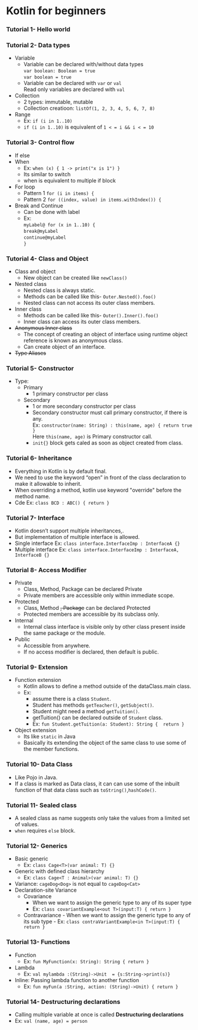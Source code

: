 # Kotlin for beginners

### Tutorial 1- Hello world  
### Tutorial 2- Data types
- Variable  
    - Variable can be declared with/without data types  
`var boolean: Boolean = true`  
`var boolean = true`
    - Variable can be declared with `var` or `val`  
  Read only variables are declared with `val`
- Collection
    - 2 types: immutable, mutable
    - Collection creatioon: `listOf(1, 2, 3, 4, 5, 6, 7, 8)`
- Range
    - Ex: `if (i in 1..10)`
    - `if (i in 1..10)` is equivalent of `1 < = i && i < = 10`

### Tutorial 3- Control flow
- If else
- When
    - Ex: `when (x) { 1 -> print("x is 1") }` 
    - Its similar to switch
    - when is equivalent to multiple if block
- For loop
    - Pattern 1 `for (i in items) {`
    - Pattern 2 `for ((index, value) in items.withIndex()) {`
 - Break and Continue
    - Can be done with label
    - Ex:   
            `myLabel@ for (x in 1..10) {`  
                `break@myLabel`  
                `continue@myLabel`   
            `}`

### Tutorial 4- Class and Object
- Class and object
    - New object can be created like `newClass()`
- Nested class
    - Nested class is always static.
    - Methods can be called like this- `Outer.Nested().foo()`
    - Nested class can not access its outer class members.
- Inner class
    - Methods can be called like this- `Outer().Inner().foo()`
    - Inner class can access its outer class members.
- ~~Anonymous Inner class~~
    - The concept of creating an object of interface using runtime object reference is known as anonymous class.
    - Can create object of an interface.
- ~~Type Aliases~~

### Tutorial 5- Constructor
- Type: 
    - Primary
        - 1 primary constructor per class
    - Secondary
        - 1 or more secondary constructor per class
        - Secondary constructor must call primary constructor, if there is any.  
          Ex: `constructor(name: String) : this(name, age) { return true }`  
          Here `this(name, age)` is Primary constructor call.
        - `init{}` block gets caled as soon as object created from class.
    
### Tutorial 6- Inheritance
- Everything in Kotlin is by default final.
- We need to use the keyword “open” in front of the class declaration to make it allowable to inherit.
- When overriding a method, kotlin use keyword "override" before the method name. 
- Cde Ex: `class BCD : ABC() { return }`  

### Tutorial 7- Interface
- Kotlin doesn’t support multiple inheritances,.
- But implementation of multiple interface is allowed.
- Single interface Ex: `class interface.InterfaceImp : InterfaceA {}`
- Multiple interface Ex: `class interface.InterfaceImp : InterfaceA, InterfaceB {}`

### Tutorial 8- Access Modifier
- Private
    - Class, Method, Package can be declared Private
    - Private members are accessible only within immediate scope.
- Protected
    - Class, Method ~~, Package~~ can be declared Protected
    - Protected members are accessible by its subclass only.
- Internal
    - Internal class interface is visible only by other class present inside the same package or the module.
- Public
    - Accessible from anywhere.
    - If no access modifier is declared, then default is public.

### Tutorial 9- Extension
- Function extension
    - Kotlin allows to define a method outside of the dataClass.main class.
    - Ex: 
        - assume there is a class `Student`. 
        - Student has methods `getTeacher()`, `getSubject()`.
        - Student might need a method `getTuition()`.
        - getTuition() can be declared outside of `Student` class.
        - Ex: `fun Student.getTuition(a: Student): String {  return }`
- Object extension
    - Its like `static` in Java
    - Basically its extending the object of the same class to use some of the member functions.
    
### Tutorial 10- Data Class
- Like Pojo in Java.
- If a class is marked as Data class, it can can use some of the inbuilt function of that data class such as `toString()`,`hashCode()`.

### Tutorial 11- Sealed class
- A sealed class as name suggests only take the values from a limited set of values.
- `when` requires `else` block.

### Tutorial 12- Generics
- Basic generic
    - Ex: `class Cage<T>(var animal: T) {}`
- Generic with defined class hierarchy
    - Ex: `class Cage<T : Animal>(var animal: T) {}`
- Variance: `cageDog<Dog>` is not equal to `cageDog<Cat>`
- Declaration-site Variance
    - Covariance
        - When we want to assign the generic type to any of its super type
        - Ex: `class covariantExample<out T>(input:T) { return }` 
    - Contravariance
            - When we want to assign the generic type to any of its sub type
            - Ex: `class contraVariantExample<in T>(input:T) { return }`

### Tutorial 13- Functions
- Function
    - Ex: `fun MyFunction(x: String): String { return }`
- Lambda
    - Ex: `val mylambda :(String)->Unit  = {s:String->print(s)}`
- Inline: Passing lambda function to another function
    - Ex: `fun myFun(a :String, action: (String)->Unit) { return }`

### Tutorial 14- Destructuring declarations
- Calling multiple variable at once is called **Destructuring declarations**
- Ex: `val (name, age) = person`

